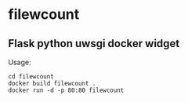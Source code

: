 # filewcount
Flask python uwsgi docker widget
-------------------
Usage:

    cd filewcount
    docker build filewcount .
    docker run -d -p 80:80 filewcount
